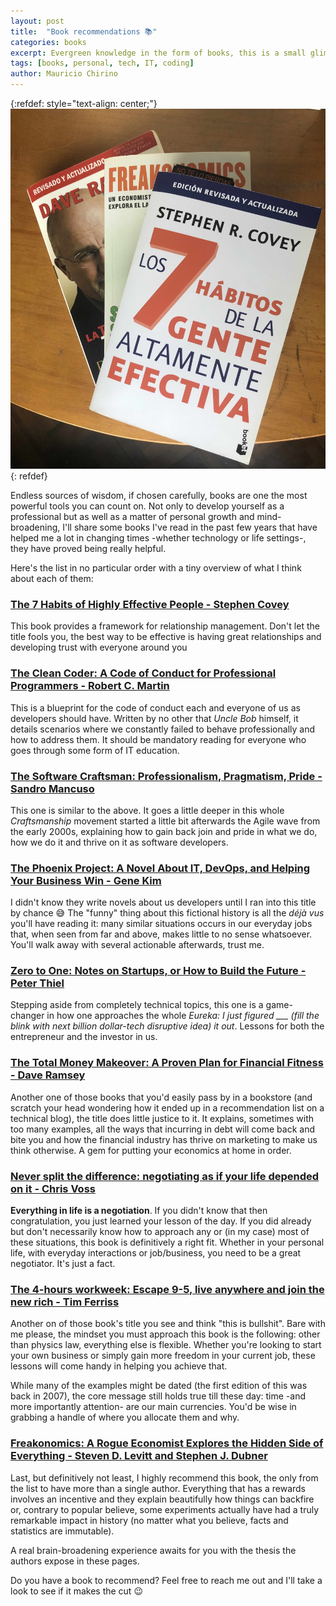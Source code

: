 ```yaml
---
layout: post
title:  "Book recommendations 📚"
categories: books
excerpt: Evergreen knowledge in the form of books, this is a small glimpse 
tags: [books, personal, tech, IT, coding]
author: Mauricio Chirino
---
```


[habits]: https://amzn.to/2Ztgead
[cleanCoder]: https://amzn.to/3dsLuyj
[craftsman]: https://amzn.to/3bjGdGp
[makeOver]: https://amzn.to/3pyROGL
[phoenix]: https://amzn.to/3k3OAK6
[0to1]: https://amzn.to/3pAuTuK
[neverSplit]: https://amzn.to/3ax1ai3
[4hour]: https://amzn.to/3brpiC6
[freakonomics]: https://amzn.to/3s6A8ny

{:refdef: style="text-align: center;"}
![bookCover](/assets/books/recommendations.jpg)
{: refdef}

Endless sources of wisdom, if chosen carefully, books are one the most powerful
tools you can count on. Not only to develop yourself as a professional but as 
well as a matter of personal growth and mind-broadening, I'll share some books 
I've read in the past few years that have helped me a lot in changing times
-whether technology or life settings-, they have proved being really helpful.

Here's the list in no particular order with a tiny overview of what I think about each of them:

### [The 7 Habits of Highly Effective People - Stephen Covey][habits]
This book provides a framework for relationship management. Don't let the title fools you, the best way to be effective is having great relationships and developing trust with everyone around you
 
### [The Clean Coder: A Code of Conduct for Professional Programmers - Robert C. Martin][cleanCoder]
This is a blueprint for the code of conduct each and everyone of us as developers should have. Written by no other that *Uncle Bob* himself, it details scenarios where we constantly failed to behave professionally and how to address them. It should be mandatory reading for everyone who goes through some form of IT education.

### [The Software Craftsman: Professionalism, Pragmatism, Pride - Sandro Mancuso][craftsman]
This one is similar to the above. It goes a little deeper in this whole *Craftsmanship* movement started a little bit afterwards the Agile wave from the early 2000s, explaining how to gain back join and pride in what we do, how we do it and thrive on it as software developers. 

### [The Phoenix Project: A Novel About IT, DevOps, and Helping Your Business Win - Gene Kim][phoenix]
I didn't know they write novels about us developers until I ran into this title by chance 😅 The "funny" thing about this fictional history is all the *déjà vus* you'll have reading it: many similar situations occurs in our everyday jobs that, when seen from far and above, makes little to no sense whatsoever. You'll walk away with several actionable afterwards, trust me.

### [Zero to One: Notes on Startups, or How to Build the Future - Peter Thiel][0to1]
Stepping aside from completely technical topics, this one is a game-changer in how one approaches the whole *Eureka: I just figured ___ (fill the blink with next billion dollar-tech disruptive idea) it out*. Lessons for both the entrepreneur and the investor in us.
 
### [The Total Money Makeover: A Proven Plan for Financial Fitness‎ - Dave Ramsey][makeOver]
Another one of those books that you'd easily pass by in a bookstore (and scratch your head wondering how it ended up in a recommendation list on a technical blog), the title does little justice to it. It explains, sometimes with too many examples, all the ways that incurring in debt will come back and bite you and how the financial industry has thrive on marketing to make us think otherwise. A gem for putting your economics at home in order.

### [Never split the difference: negotiating as if your life depended on it - Chris Voss][neverSplit]
**Everything in life is a negotiation**. If you didn't know that then congratulation, you just learned your lesson of the day. If you did already but don't necessarily know how to approach any or (in my case) most of these situations, this book is definitively a right fit. Whether in your personal life, with everyday interactions or job/business, you need to be a great negotiator. It's just a fact.

### [The 4-hours workweek: Escape 9-5, live anywhere and join the new rich - Tim Ferriss][4hour]
Another on of those book's title you see and think "this is bullshit". Bare with me please, the mindset you must approach this book is the following: other than physics law, everything else is flexible. Whether you're looking to start your own business or simply gain more freedom in your current job, these lessons will come handy in helping you achieve that. 

While many of the examples might be dated (the first edition of this was back in 2007), the core message still holds true till these day: time -and more importantly attention- are our main currencies. You'd be wise in grabbing a handle of where you allocate them and why.

### [Freakonomics: A Rogue Economist Explores the Hidden Side of Everything - Steven D. Levitt and Stephen J. Dubner][freakonomics]
Last, but definitively not least, I highly recommend this book, the only from the list to have more than a single author. Everything that has a rewards involves an incentive and they explain beautifully how things can backfire or, contrary to popular believe, some experiments actually have had a truly remarkable impact in history (no matter what you believe, facts and statistics are immutable). 

A real brain-broadening experience awaits for you with the thesis the authors expose in these pages.

Do you have a book to recommend? Feel free to reach me out and I'll take a look to see if it makes the cut 😉
